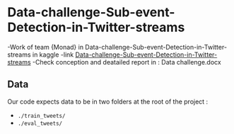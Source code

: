 # Data-challenge-Sub-event-Detection-in-Twitter-streams
-Work of team {Monad} in Data-challenge-Sub-event-Detection-in-Twitter-streams in kaggle 
-link [Data-challenge-Sub-event-Detection-in-Twitter-streams](https://www.kaggle.com/competitions/sub-event-detection-in-twitter-streams)
-Check conception and deatailed report in : Data challenge.docx

## Data

Our code expects data to be in two folders at the root of the project :
- `./train_tweets/`
- `./eval_tweets/`
